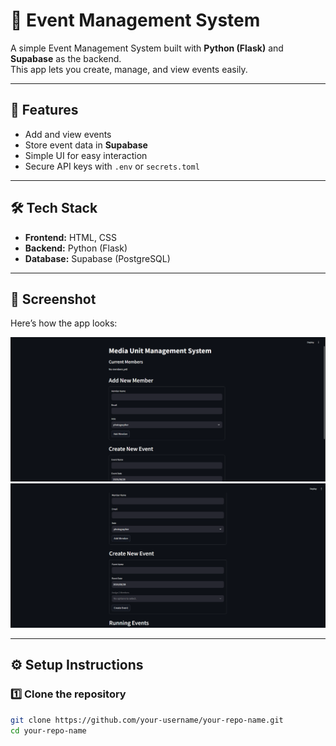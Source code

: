 # 🎉 Event Management System  

A simple Event Management System built with **Python (Flask)** and **Supabase** as the backend.  
This app lets you create, manage, and view events easily.

---

## 🚀 Features  
- Add and view events  
- Store event data in **Supabase**  
- Simple UI for easy interaction  
- Secure API keys with `.env` or `secrets.toml`  

---

## 🛠️ Tech Stack  
- **Frontend:** HTML, CSS  
- **Backend:** Python (Flask)  
- **Database:** Supabase (PostgreSQL)  

---

## 📸 Screenshot  

Here’s how the app looks:  

![App Screenshot](assets/1.png)  ![](assets/2.png) 


---

## ⚙️ Setup Instructions  

### 1️⃣ Clone the repository  
```bash
git clone https://github.com/your-username/your-repo-name.git
cd your-repo-name
